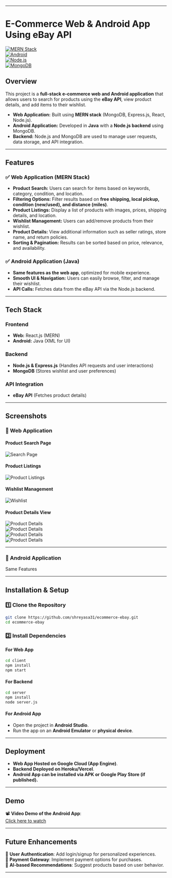 
---

# **E-Commerce Web & Android App Using eBay API**
[![MERN Stack](https://img.shields.io/badge/MERN-Stack-green)]()  
[![Android](https://img.shields.io/badge/Android-Java-blue)]()  
[![Node.js](https://img.shields.io/badge/Node.js-Backend-yellow)]()  
[![MongoDB](https://img.shields.io/badge/MongoDB-Database-brightgreen)]()  

## **Overview**
This project is a **full-stack e-commerce web and Android application** that allows users to search for products using the **eBay API**, view product details, and add items to their wishlist.  
- **Web Application:** Built using **MERN stack** (MongoDB, Express.js, React, Node.js).  
- **Android Application:** Developed in **Java** with a **Node.js backend** using MongoDB.  
- **Backend:** Node.js and MongoDB are used to manage user requests, data storage, and API integration.  

---

## **Features**
### ✅ **Web Application (MERN Stack)**
- **Product Search:** Users can search for items based on keywords, category, condition, and location.  
- **Filtering Options:** Filter results based on **free shipping, local pickup, condition (new/used), and distance (miles)**.  
- **Product Listings:** Display a list of products with images, prices, shipping details, and location.  
- **Wishlist Management:** Users can add/remove products from their wishlist.  
- **Product Details:** View additional information such as seller ratings, store name, and return policies.  
- **Sorting & Pagination:** Results can be sorted based on price, relevance, and availability.  

### ✅ **Android Application (Java)**
- **Same features as the web app**, optimized for mobile experience.  
- **Smooth UI & Navigation:** Users can easily browse, filter, and manage their wishlist.  
- **API Calls:** Fetches data from the eBay API via the Node.js backend.  

---

## **Tech Stack**
### **Frontend**
- **Web:** React.js (MERN)  
- **Android:** Java (XML for UI)  

### **Backend**
- **Node.js & Express.js** (Handles API requests and user interactions)  
- **MongoDB** (Stores wishlist and user preferences)  

### **API Integration**
- **eBay API** (Fetches product details)  

---

## **Screenshots**
### **🔹 Web Application**
#### **Product Search Page**
![Search Page](images/ProductSearch.png)  

#### **Product Listings**
![Product Listings](images/ProductListings.png)  

#### **Wishlist Management**
![Wishlist](images/Wishlist.png)  

#### **Product Details View**
![Product Details](images/ProductDetails-Seller.png)  
![Product Details](images/ProductDetails-Photos.png)  
![Product Details](images/ProductDetails-Shipping.png)  
![Product Details](images/ProductDetails-SimilarItems.png)  

---

### **🔹 Android Application**
Same Features

---

## **Installation & Setup**
### **1️⃣ Clone the Repository**
```bash
git clone https://github.com/shreyasa31/ecommerce-ebay.git
cd ecommerce-ebay
```

### **2️⃣ Install Dependencies**
#### **For Web App**
```bash
cd client
npm install
npm start
```

#### **For Backend**
```bash
cd server
npm install
node server.js
```

#### **For Android App**
- Open the project in **Android Studio**.
- Run the app on an **Android Emulator** or **physical device**.

---

## **Deployment**
- **Web App Hosted on Google Cloud (App Engine)**.
- **Backend Deployed on Heroku/Vercel**.
- **Android App can be installed via APK or Google Play Store (if published).**

---

## **Demo**
📽️ **Video Demo of the Android App**:  
[Click here to watch](https://drive.google.com/file/d/1uzsBbKHTKTgeD7yPwKmkmpY8l3v1mz_g/view?usp=drive_link)  

---

## **Future Enhancements**
🔹 **User Authentication**: Add login/signup for personalized experiences.  
🔹 **Payment Gateway**: Implement payment options for purchases.  
🔹 **AI-based Recommendations**: Suggest products based on user behavior.  

---

